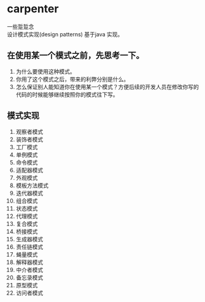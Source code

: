 # carpenter
一些踅踅念  
设计模式实现(design patterns) 
基于java 实现。

##  在使用某一个模式之前，先思考一下。  

1. 为什么要使用这种模式。  
2. 你用了这个模式之后，带来的利弊分别是什么。  
3. 怎么保证别人能知道你在使用某一个模式？方便后续的开发人员在修改你写的代码的时候能够继续按照你的模式往下写。


## 模式实现
1. 观察者模式
2. 装饰者模式
3. 工厂模式
4. 单例模式
5. 命令模式
6. 适配器模式
7. 外观模式
8. 模板方法模式
9. 迭代器模式
10. 组合模式
11. 状态模式
12. 代理模式
13. 复合模式
14. 桥接模式
15. 生成器模式
16. 责任链模式
17. 蝇量模式
18. 解释器模式
19. 中介者模式
20. 备忘录模式
21. 原型模式
22. 访问者模式
